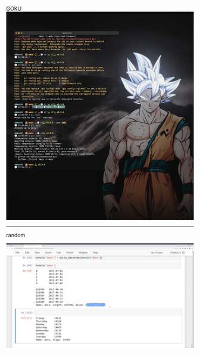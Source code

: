 GOKU
![](../z/aharo24_5.png)


---




random

![](../z/Screenshot%202023-01-11%20at%206.41.17%20PM.png)

